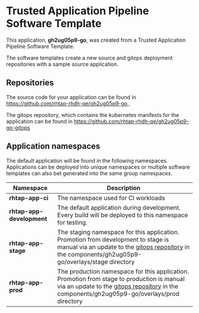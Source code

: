 # Trusted Application Pipeline Software Template

This application, **gh2ug05p9-go**, was created from a Trusted Application Pipeline Software Template.

The software templates create a new source and gitops deployment repositories with a sample source application. 

## Repositories

The source code for your application can be found in [https://github.com/rhtap-rhdh-qe/gh2ug05p9-go ](https://github.com/rhtap-rhdh-qe/gh2ug05p9-go ).
 
The gitops repository, which contains the kubernetes manifests for the application can be found in 
[https://github.com/rhtap-rhdh-qe/gh2ug05p9-go-gitops ](https://github.com/rhtap-rhdh-qe/gh2ug05p9-go-gitops ) 

## Application namespaces 

The default application will be found in the following namespaces. Applications can be deployed into unique namespaces or multiple software templates can also bet generated into the same group namespaces.  

|  Namespace   |  Description   |  
| -------- | -------- |
| **rhtap-app-ci** | The namespace used for CI workloads |
| **rhtap-app-development** | The default application during development. Every build will be deployed to this namespace for testing. |
| **rhtap-app-stage** | The staging namespace for this application. Promotion from development to stage is manual via an update to the [gitops repository](https://github.com/rhtap-rhdh-qe/gh2ug05p9-go-gitops ) in the components/gh2ug05p9-go/overlays/stage directory |
| **rhtap-app-prod** | The production namespace for this application. Promotion from stage to production is manual via an update to the [gitops repository](https://github.com/rhtap-rhdh-qe/gh2ug05p9-go-gitops ) in the components/gh2ug05p9-go/overlays/prod directory |